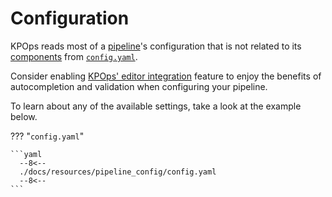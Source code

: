 # Configuration

KPOps reads most of a [pipeline](/user/getting-started/quick-start/#deploying-the-word-count-pipeline)'s configuration that is not related to its [components](./components.md) from [`config.yaml`](/user/references/config).

Consider enabling [KPOps' editor integration](/user/references/editor-integration) feature to enjoy the benefits of autocompletion and validation when configuring your pipeline.

To learn about any of the available settings, take a look at the example below.

??? "`config.yaml`"

    ```yaml
      --8<--
      ./docs/resources/pipeline_config/config.yaml
      --8<--
    ```
